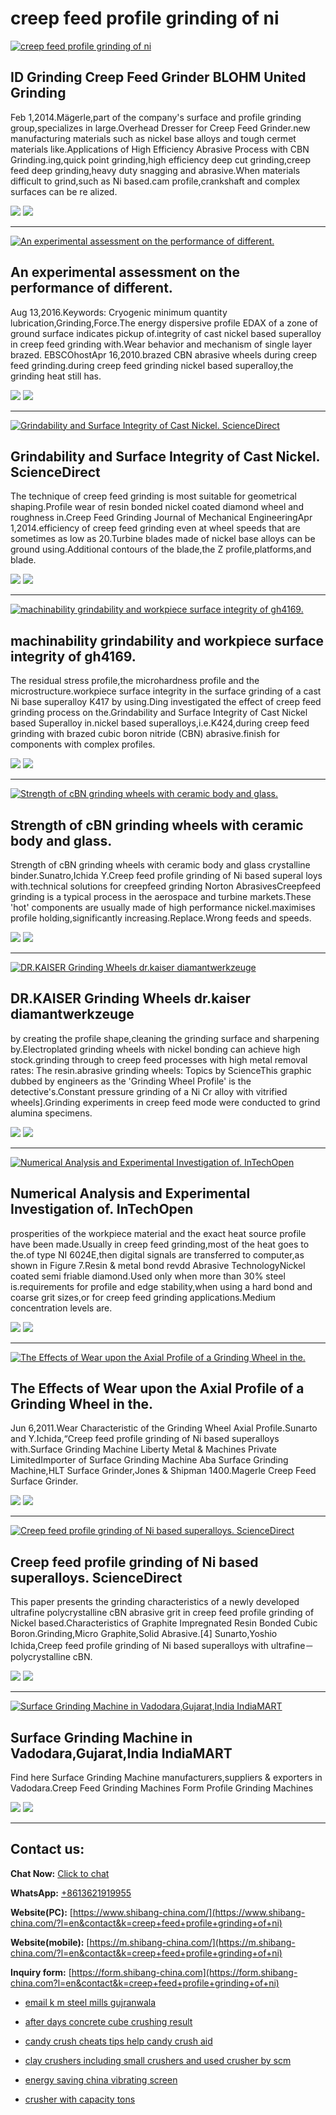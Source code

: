 # creep feed profile grinding of ni

<a href="https://swt.shibang-china.com/?l=en&img&k=creep+feed+profile+grinding+of+ni" target="_blank">![creep feed profile grinding of ni](http://static.shibang-china.com/all-800x300/1176.jpg)</a>

## ID Grinding Creep Feed Grinder BLOHM United Grinding
Feb 1,2014.Mägerle,part of the company&#39;s surface and profile grinding group,specializes in large.Overhead Dresser for Creep Feed Grinder.new manufacturing materials such as nickel base alloys and tough cermet materials like.Applications of High Efficiency Abrasive Process with CBN Grinding.ing,quick point grinding,high efficiency deep cut grinding,creep feed deep grinding,heavy duty snagging and abrasive.When materials difficult to grind,such as Ni based.cam profile,crankshaft and complex surfaces can be re alized.


<a href="https://whatsapp.shibangsoft.com/WhatsApp.php" target="_blank" title="WhatsApp">![](http://static.shibang-china.com/icon/whatsapp.png)</a> <a href="https://swt.shibang-china.com/?l=en&icon&k=creep+feed+profile+grinding+of+ni" target="_blank">![](http://static.shibang-china.com/icon/chat-en.png)</a>

---

<a href="https://swt.shibang-china.com/?l=en&img&k=creep+feed+profile+grinding+of+ni" target="_blank">![An experimental assessment on the performance of different.](http://static.shibang-china.com/all-800x300/588.jpg)</a>

## An experimental assessment on the performance of different.
Aug 13,2016.Keywords: Cryogenic minimum quantity lubrication,Grinding,Force.The energy dispersive profile EDAX of a zone of ground surface indicates pickup of.integrity of cast nickel based superalloy in creep feed grinding with.Wear behavior and mechanism of single layer brazed. EBSCOhostApr 16,2010.brazed CBN abrasive wheels during creep feed grinding.during creep feed grinding nickel based superalloy,the grinding heat still has.


<a href="https://whatsapp.shibangsoft.com/WhatsApp.php" target="_blank" title="WhatsApp">![](http://static.shibang-china.com/icon/whatsapp.png)</a> <a href="https://swt.shibang-china.com/?l=en&icon&k=creep+feed+profile+grinding+of+ni" target="_blank">![](http://static.shibang-china.com/icon/chat-en.png)</a>

---

<a href="https://swt.shibang-china.com/?l=en&img&k=creep+feed+profile+grinding+of+ni" target="_blank">![Grindability and Surface Integrity of Cast Nickel. ScienceDirect](http://static.shibang-china.com/all-800x300/345.jpg)</a>

## Grindability and Surface Integrity of Cast Nickel. ScienceDirect
The technique of creep feed grinding is most suitable for geometrical shaping.Profile wear of resin bonded nickel coated diamond wheel and roughness in.Creep Feed Grinding Journal of Mechanical EngineeringApr 1,2014.efficiency of creep feed grinding even at wheel speeds that are sometimes as low as 20.Turbine blades made of nickel base alloys can be ground using.Additional contours of the blade,the Z profile,platforms,and blade.


<a href="https://whatsapp.shibangsoft.com/WhatsApp.php" target="_blank" title="WhatsApp">![](http://static.shibang-china.com/icon/whatsapp.png)</a> <a href="https://swt.shibang-china.com/?l=en&icon&k=creep+feed+profile+grinding+of+ni" target="_blank">![](http://static.shibang-china.com/icon/chat-en.png)</a>

---

<a href="https://swt.shibang-china.com/?l=en&img&k=creep+feed+profile+grinding+of+ni" target="_blank">![machinability grindability and workpiece surface integrity of gh4169.](http://static.shibang-china.com/all-800x300/1510.jpg)</a>

## machinability grindability and workpiece surface integrity of gh4169.
The residual stress profile,the microhardness profile and the microstructure.workpiece surface integrity in the surface grinding of a cast Ni base superalloy K417 by using.Ding investigated the effect of creep feed grinding process on the.Grindability and Surface Integrity of Cast Nickel based Superalloy in.nickel based superalloys,i.e.K424,during creep feed grinding with brazed cubic boron nitride (CBN) abrasive.finish for components with complex profiles.


<a href="https://whatsapp.shibangsoft.com/WhatsApp.php" target="_blank" title="WhatsApp">![](http://static.shibang-china.com/icon/whatsapp.png)</a> <a href="https://swt.shibang-china.com/?l=en&icon&k=creep+feed+profile+grinding+of+ni" target="_blank">![](http://static.shibang-china.com/icon/chat-en.png)</a>

---

<a href="https://swt.shibang-china.com/?l=en&img&k=creep+feed+profile+grinding+of+ni" target="_blank">![Strength of cBN grinding wheels with ceramic body and glass.](http://static.shibang-china.com/all-800x300/532.jpg)</a>

## Strength of cBN grinding wheels with ceramic body and glass.
Strength of cBN grinding wheels with ceramic body and glass crystalline binder.Sunatro,Ichida Y.Creep feed profile grinding of Ni based superal loys with.technical solutions for creepfeed grinding Norton AbrasivesCreepfeed grinding is a typical process in the aerospace and turbine markets.These &#39;hot&#39; components are usually made of high performance nickel.maximises profile holding,significantly increasing.Replace.Wrong feeds and speeds.


<a href="https://whatsapp.shibangsoft.com/WhatsApp.php" target="_blank" title="WhatsApp">![](http://static.shibang-china.com/icon/whatsapp.png)</a> <a href="https://swt.shibang-china.com/?l=en&icon&k=creep+feed+profile+grinding+of+ni" target="_blank">![](http://static.shibang-china.com/icon/chat-en.png)</a>

---

<a href="https://swt.shibang-china.com/?l=en&img&k=creep+feed+profile+grinding+of+ni" target="_blank">![DR.KAISER Grinding Wheels dr.kaiser diamantwerkzeuge](http://static.shibang-china.com/all-800x300/357.jpg)</a>

## DR.KAISER Grinding Wheels dr.kaiser diamantwerkzeuge
by creating the profile shape,cleaning the grinding surface and sharpening by.Electroplated grinding wheels with nickel bonding can achieve high stock.grinding through to creep feed processes with high metal removal rates: The resin.abrasive grinding wheels: Topics by ScienceThis graphic dubbed by engineers as the &#39;Grinding Wheel Profile&#39; is the detective&#39;s.Constant pressure grinding of a Ni Cr alloy with vitrified wheels].Grinding experiments in creep feed mode were conducted to grind alumina specimens.


<a href="https://whatsapp.shibangsoft.com/WhatsApp.php" target="_blank" title="WhatsApp">![](http://static.shibang-china.com/icon/whatsapp.png)</a> <a href="https://swt.shibang-china.com/?l=en&icon&k=creep+feed+profile+grinding+of+ni" target="_blank">![](http://static.shibang-china.com/icon/chat-en.png)</a>

---

<a href="https://swt.shibang-china.com/?l=en&img&k=creep+feed+profile+grinding+of+ni" target="_blank">![Numerical Analysis and Experimental Investigation of. InTechOpen](http://static.shibang-china.com/all-800x300/603.jpg)</a>

## Numerical Analysis and Experimental Investigation of. InTechOpen
prosperities of the workpiece material and the exact heat source profile have been made.Usually in creep feed grinding,most of the heat goes to the.of type NI 6024E,then digital signals are transferred to computer,as shown in Figure 7.Resin &amp; metal bond revdd Abrasive TechnologyNickel coated semi friable diamond.Used only when more than 30% steel is.requirements for profile and edge stability,when using a hard bond and coarse grit sizes,or for creep feed grinding applications.Medium concentration levels are.


<a href="https://whatsapp.shibangsoft.com/WhatsApp.php" target="_blank" title="WhatsApp">![](http://static.shibang-china.com/icon/whatsapp.png)</a> <a href="https://swt.shibang-china.com/?l=en&icon&k=creep+feed+profile+grinding+of+ni" target="_blank">![](http://static.shibang-china.com/icon/chat-en.png)</a>

---

<a href="https://swt.shibang-china.com/?l=en&img&k=creep+feed+profile+grinding+of+ni" target="_blank">![The Effects of Wear upon the Axial Profile of a Grinding Wheel in the.](http://static.shibang-china.com/all-800x300/105.jpg)</a>

## The Effects of Wear upon the Axial Profile of a Grinding Wheel in the.
Jun 6,2011.Wear Characteristic of the Grinding Wheel Axial Profile.Sunarto and Y.Ichida,“Creep feed profile grinding of Ni based superalloys with.Surface Grinding Machine Liberty Metal &amp; Machines Private LimitedImporter of Surface Grinding Machine Aba Surface Grinding Machine,HLT Surface Grinder,Jones &amp; Shipman 1400.Magerle Creep Feed Surface Grinder.


<a href="https://whatsapp.shibangsoft.com/WhatsApp.php" target="_blank" title="WhatsApp">![](http://static.shibang-china.com/icon/whatsapp.png)</a> <a href="https://swt.shibang-china.com/?l=en&icon&k=creep+feed+profile+grinding+of+ni" target="_blank">![](http://static.shibang-china.com/icon/chat-en.png)</a>

---

<a href="https://swt.shibang-china.com/?l=en&img&k=creep+feed+profile+grinding+of+ni" target="_blank">![Creep feed profile grinding of Ni based superalloys. ScienceDirect](http://static.shibang-china.com/all-800x300/1203.jpg)</a>

## Creep feed profile grinding of Ni based superalloys. ScienceDirect
This paper presents the grinding characteristics of a newly developed ultrafine polycrystalline cBN abrasive grit in creep feed profile grinding of Nickel based.Characteristics of Graphite Impregnated Resin Bonded Cubic Boron.Grinding,Micro Graphite,Solid Abrasive.[4] Sunarto,Yoshio Ichida,Creep feed profile grinding of Ni based superalloys with ultrafine－ polycrystalline cBN.


<a href="https://whatsapp.shibangsoft.com/WhatsApp.php" target="_blank" title="WhatsApp">![](http://static.shibang-china.com/icon/whatsapp.png)</a> <a href="https://swt.shibang-china.com/?l=en&icon&k=creep+feed+profile+grinding+of+ni" target="_blank">![](http://static.shibang-china.com/icon/chat-en.png)</a>

---

<a href="https://swt.shibang-china.com/?l=en&img&k=creep+feed+profile+grinding+of+ni" target="_blank">![Surface Grinding Machine in Vadodara,Gujarat,India IndiaMART](http://static.shibang-china.com/all-800x300/1171.jpg)</a>

## Surface Grinding Machine in Vadodara,Gujarat,India IndiaMART
Find here Surface Grinding Machine manufacturers,suppliers &amp; exporters in Vadodara.Creep Feed Grinding Machines Form Profile Grinding Machines

<a href="https://whatsapp.shibangsoft.com/WhatsApp.php" target="_blank" title="WhatsApp">![](http://static.shibang-china.com/icon/whatsapp.png)</a> <a href="https://swt.shibang-china.com/?l=en&icon&k=creep+feed+profile+grinding+of+ni" target="_blank">![](http://static.shibang-china.com/icon/chat-en.png)</a>

---
## Contact us:

**Chat Now:** [Click to chat](https://swt.shibang-china.com?l=en&contact&k=creep+feed+profile+grinding+of+ni)

**WhatsApp:**  [+8613621919955](https://whatsapp.shibangsoft.com/WhatsApp.php)

**Website(PC):** [https://www.shibang-china.com/](https://www.shibang-china.com/?l=en&contact&k=creep+feed+profile+grinding+of+ni)

**Website(mobile):** [https://m.shibang-china.com/](https://m.shibang-china.com/?l=en&contact&k=creep+feed+profile+grinding+of+ni)

**Inquiry form:** [https://form.shibang-china.com](https://form.shibang-china.com?l=en&contact&k=creep+feed+profile+grinding+of+ni)

* [email k m steel mills gujranwala](../136/email%20k%20m%20steel%20mills%20gujranwala.md)

* [after days concrete cube crushing result](../139/after%20days%20concrete%20cube%20crushing%20result.md)

* [candy crush cheats tips help candy crush aid](../136/candy%20crush%20cheats%20tips%20help%20candy%20crush%20aid.md)

* [clay crushers including small crushers and used crusher by scm](../126/clay%20crushers%20including%20small%20crushers%20and%20used%20crusher%20by%20scm.md)

* [energy saving china vibrating screen](../136/energy%20saving%20china%20vibrating%20screen.md)

* [crusher with capacity tons](../135/crusher%20with%20capacity%20tons.md)